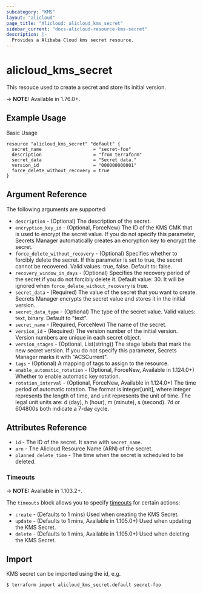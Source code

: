 ```yaml
---
subcategory: "KMS"
layout: "alicloud"
page_title: "Alicloud: alicloud_kms_secret"
sidebar_current: "docs-alicloud-resource-kms-secret"
description: |-
  Provides a Alibaba Cloud kms secret resource.
---
```


# alicloud\_kms\_secret

This resouce used to create a secret and store its initial version.

-> **NOTE:** Available in 1.76.0+.

## Example Usage

Basic Usage

```
resource "alicloud_kms_secret" "default" {
  secret_name                   = "secret-foo"
  description                   = "from terraform"
  secret_data                   = "Secret data."
  version_id                    = "000000000001"
  force_delete_without_recovery = true
}
```

## Argument Reference

The following arguments are supported:

* `description` - (Optional) The description of the secret.
* `encryption_key_id` - (Optional, ForceNew) The ID of the KMS CMK that is used to encrypt the secret value. If you do not specify this parameter, Secrets Manager automatically creates an encryption key to encrypt the secret.
* `force_delete_without_recovery` - (Optional) Specifies whether to forcibly delete the secret. If this parameter is set to true, the secret cannot be recovered. Valid values: true, false. Default to: false.
* `recovery_window_in_days` - (Optional) Specifies the recovery period of the secret if you do not forcibly delete it. Default value: 30. It will be ignored when `force_delete_without_recovery` is true.
* `secret_data` - (Required) The value of the secret that you want to create. Secrets Manager encrypts the secret value and stores it in the initial version.
* `secret_data_type` - (Optional) The type of the secret value. Valid values: text, binary. Default to "text".
* `secret_name` - (Required, ForceNew) The name of the secret.
* `version_id` - (Required) The version number of the initial version. Version numbers are unique in each secret object.
* `version_stages` - (Optional, List(string)) The stage labels that mark the new secret version. If you do not specify this parameter, Secrets Manager marks it with "ACSCurrent".
* `tags` - (Optional) A mapping of tags to assign to the resource.
* `enable_automatic_rotation` - (Optional, ForceNew, Available in 1.124.0+) Whether to enable automatic key rotation.
* `rotation_interval` - (Optional, ForceNew, Available in 1.124.0+) The time period of automatic rotation. The format is integer[unit], where integer represents the length of time, and unit represents the unit of time. The legal unit units are: d (day), h (hour), m (minute), s (second). 7d or 604800s both indicate a 7-day cycle.

## Attributes Reference

* `id` - The ID of the secret. It same with `secret_name`.
* `arn` - The Alicloud Resource Name (ARN) of the secret.
* `planned_delete_time` - The time when the secret is scheduled to be deleted.

### Timeouts

-> **NOTE:** Available in 1.103.2+.

The `timeouts` block allows you to specify [timeouts](https://www.terraform.io/docs/configuration-0-11/resources.html#timeouts) for certain actions:

* `create` - (Defaults to 1 mins) Used when creating the KMS Secret. 
* `update` - (Defaults to 1 mins, Available in 1.105.0+) Used when updating the KMS Secret. 
* `delete` - (Defaults to 1 mins, Available in 1.105.0+) Used when deleting the KMS Secret. 

## Import

KMS secret can be imported using the id, e.g.

```
$ terraform import alicloud_kms_secret.default secret-foo
```
